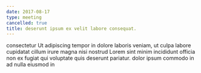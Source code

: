 ```yaml
---
date: 2017-08-17
type: meeting
cancelled: true
title: deserunt ipsum ex velit labore consequat.
---
```

consectetur Ut adipiscing tempor in dolore laboris veniam, ut culpa labore cupidatat cillum irure magna nisi nostrud Lorem sint minim incididunt officia non ex fugiat qui voluptate quis deserunt pariatur. dolor ipsum commodo in ad nulla eiusmod in